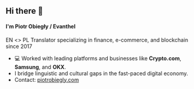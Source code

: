 ## Hi there 👋  
#### I'm Piotr Obiegły / Evanthel  
EN <> PL Translator specializing in finance, e-commerce, and blockchain since 2017

- 💻 Worked with leading platforms and businesses like **Crypto.com**, **Samsung**, and **OKX**.  
- I bridge linguistic and cultural gaps in the fast-paced digital economy.  
- Contact: [piotrobiegly.com](http://piotrobiegly.com/)  
